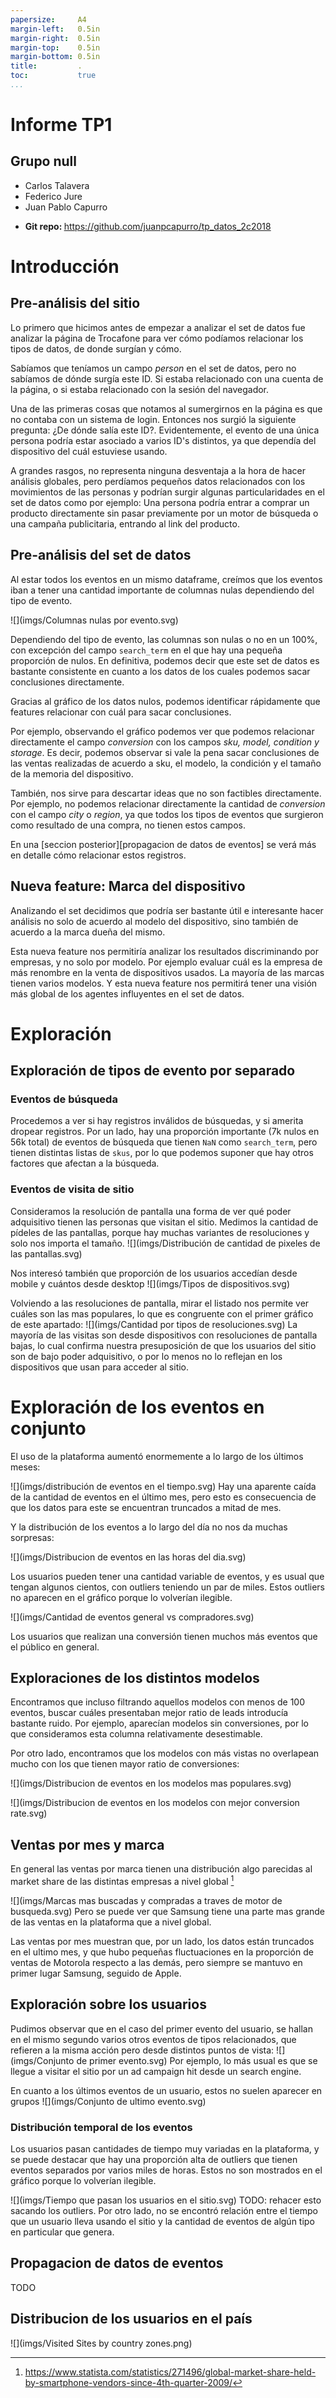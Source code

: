 ```yaml
---
papersize:     A4
margin-left:   0.5in
margin-right:  0.5in
margin-top:    0.5in
margin-bottom: 0.5in
title:         .
toc:           true
...
```


<div class="caratula">
    <h1>Informe TP1</h1>
    <h2>Grupo null</h2>
    <ul>
        <li>Carlos Talavera</li>
        <li>Federico Jure</li>
        <li>Juan Pablo Capurro</li>
    </ul>
    <ul>
    <li><b>Git repo: </b> <a href="https://github.com/juanpcapurro/tp_datos_2c2018">https://github.com/juanpcapurro/tp_datos_2c2018</a> </li>
    </ul>
</div>


# Introducción 

## Pre-análisis del sitio

Lo primero que hicimos antes de empezar a analizar el set de datos fue analizar la página de Trocafone para ver cómo podíamos relacionar los tipos de datos, de donde surgían y cómo.

Sabíamos que teníamos un campo _person_ en el set de datos, pero no sabíamos de dónde surgía este ID.
Si estaba relacionado con una cuenta de la página, o si estaba relacionado con la sesión del navegador.

Una de las primeras cosas que notamos al sumergirnos en la página es que no contaba con un sistema de login.
Entonces nos surgió la siguiente pregunta: ¿De dónde salía este ID?.
Evidentemente, el evento de una única persona podría estar asociado a varios ID's distintos, ya que dependía del dispositivo del cuál estuviese usando.

A grandes rasgos, no representa ninguna desventaja a la hora de hacer análisis globales, pero perdíamos pequeños datos relacionados con los movimientos de las personas y podrían surgir algunas particularidades en el set de datos como por ejemplo: Una persona podría entrar a comprar un producto directamente sin pasar previamente por un motor de búsqueda o una campaña publicitaria, entrando al link del producto.

## Pre-análisis del set de datos

Al estar todos los eventos en un mismo dataframe, creímos que los eventos iban a tener una cantidad importante de columnas nulas dependiendo del tipo de evento.

![](imgs/Columnas nulas por evento.svg)

Dependiendo del tipo de evento, las columnas son nulas o no en un 100%, con excepción del campo `search_term` en el que hay una pequeña proporción de nulos.
En definitiva, podemos decir que este set de datos es bastante consistente en cuanto a los datos de los cuales podemos sacar conclusiones directamente.

Gracias al gráfico de los datos nulos, podemos identificar rápidamente que features relacionar con cuál para sacar conclusiones. 

Por ejemplo, observando el gráfico podemos ver que podemos relacionar directamente el campo _conversion_ con los campos _sku, model, condition y storage_.
Es decir, podemos observar si vale la pena sacar conclusiones de las ventas realizadas de acuerdo a sku, el modelo, la condición y el tamaño de la memoria del dispositivo.

También, nos sirve para descartar ideas que no son factibles directamente.
Por ejemplo, no podemos relacionar directamente la cantidad de _conversion_ con el campo _city_ o _region_, ya que todos los tipos de eventos que surgieron como resultado de una compra, no tienen estos campos.

En una [seccion posterior][propagacion de datos de eventos] se verá más en detalle cómo relacionar estos registros.

## Nueva feature: Marca del dispositivo

Analizando el set decidimos que podría ser bastante útil e interesante hacer análisis no solo de acuerdo al modelo del dispositivo, sino también de acuerdo a la marca dueña del mismo. 

Esta nueva feature nos permitiría analizar los resultados discriminando por empresas, y no solo por modelo.
Por ejemplo evaluar cuál es la empresa de más renombre en la venta de dispositivos usados.
La mayoría de las marcas tienen varios modelos.
Y esta nueva feature nos permitirá tener una visión más global de los agentes influyentes en el set de datos.

# Exploración

## Exploración de tipos de evento por separado

### Eventos de búsqueda
Procedemos a ver si hay registros inválidos de búsquedas, y si amerita dropear registros.
Por un lado, hay una proporción importante (7k nulos en 56k total) de eventos de búsqueda que tienen `NaN` como `search_term`, pero tienen distintas listas de `skus`, por lo que podemos suponer que hay otros factores que afectan a la búsqueda.

### Eventos de visita de sitio
<!--TODO: mover esto a donde se propagan los eventos y relacionar la resolucion con las compras-->
Consideramos la resolución de pantalla una forma de ver qué poder adquisitivo tienen las personas que visitan el sitio.
Medimos la cantidad de pídeles de las pantallas, porque hay muchas variantes de resoluciones y solo nos importa el tamaño.
![](imgs/Distribución de cantidad de pixeles de las pantallas.svg)

Nos interesó también que proporción de los usuarios accedían desde mobile y cuántos desde desktop
![](imgs/Tipos de dispositivos.svg)

Volviendo a las resoluciones de pantalla, mirar el listado nos permite ver cuáles son las mas populares, lo que es congruente con el primer gráfico de este apartado:
![](imgs/Cantidad por tipos de resoluciones.svg)
La mayoría de las visitas son desde dispositivos con resoluciones de pantalla bajas, lo cual confirma nuestra presuposición de que los usuarios del sitio son de bajo poder adquisitivo, o por lo menos no lo reflejan en los dispositivos que usan para acceder al sitio.

# Exploración de los eventos en conjunto
El uso de la plataforma aumentó enormemente a lo largo de los últimos meses:

![](imgs/distribución de eventos en el tiempo.svg)
Hay una aparente caída de la cantidad de eventos en el último mes, pero esto es consecuencia de que los datos para este se encuentran truncados a mitad de mes.

Y la distribución de los eventos a lo largo del día no nos da muchas sorpresas:

![](imgs/Distribucion de eventos en las horas del dia.svg)

Los usuarios pueden tener una cantidad variable de eventos, y es usual que tengan algunos cientos, con outliers teniendo un par de miles. Estos outliers no aparecen en el gráfico porque lo volverían ilegible.

![](imgs/Cantidad de eventos general vs compradores.svg)

Los usuarios que realizan una conversión tienen muchos más eventos que el público en general.

## Exploraciones de los distintos modelos
Encontramos que incluso filtrando aquellos modelos con menos de 100 eventos, buscar cuáles presentaban mejor ratio de leads introducía bastante ruido. Por ejemplo, aparecían modelos sin conversiones, por lo que consideramos esta columna relativamente desestimable.

Por otro lado, encontramos que los modelos con más vistas no overlapean mucho con los que tienen mayor ratio de conversiones:

![](imgs/Distribucion de eventos en los modelos mas populares.svg)

![](imgs/Distribucion de eventos en los modelos con mejor conversion rate.svg)

## Ventas por mes y marca
En general las ventas por marca tienen una distribución algo parecidas al market share de las distintas empresas a nivel global [^market-share]

[^market-share]: https://www.statista.com/statistics/271496/global-market-share-held-by-smartphone-vendors-since-4th-quarter-2009/

![](imgs/Marcas mas buscadas y compradas a traves de motor de busqueda.svg)
Pero se puede ver que Samsung tiene una parte mas grande de las ventas en la plataforma que a nivel global.

Las ventas por mes muestran que, por un lado, los datos están truncados en el ultimo mes, y que hubo pequeñas fluctuaciones en la proporción de ventas de Motorola respecto a las demás, pero siempre se mantuvo en primer lugar Samsung, seguido de Apple.

## Exploración sobre los usuarios

Pudimos observar que en el caso del primer evento del usuario, se hallan en el mismo segundo varios otros eventos de tipos relacionados, que refieren a la misma acción pero desde distintos puntos de vista:
![](imgs/Conjunto de primer evento.svg)
Por ejemplo, lo más usual es que se llegue a visitar el sitio por un ad campaign hit desde un search engine.

En cuanto a los últimos eventos de un usuario, estos no suelen aparecer en grupos
![](imgs/Conjunto de ultimo evento.svg)

### Distribución temporal de los eventos

Los usuarios pasan cantidades de tiempo muy variadas en la plataforma, y se puede destacar que hay una proporción alta de outliers que tienen eventos separados por varios miles de horas. Estos no son mostrados en el gráfico porque lo volverían ilegible.

![](imgs/Tiempo que pasan los usuarios en el sitio.svg)
TODO: rehacer esto sacando los outliers.
Por otro lado, no se encontró relación entre el tiempo que un usuario lleva usando el sitio y la cantidad de eventos de algún tipo en particular que genera.

## Propagacion de datos de eventos
TODO

## Distribucion de los usuarios en el país

![](imgs/Visited Sites by country zones.png)
